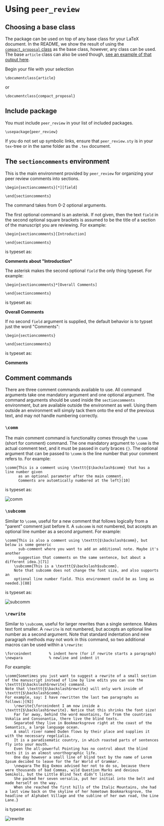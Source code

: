 # Using `peer_review`

## Choosing a base class

The package can be used on top of any base class for your LaTeX document.
In the README, we show the result of using the [`compact_proposal` class](https://github.com/ericbarefoot/compact_proposal) as the base class, however, any class can be used.
The base `article` class can also be used though, [see an example of that output here](https://github.com/amoodie/peer_review/blob/master/private/article_example.png).

Begin your file with your selection

```
\documentclass{article}
```

or

```
\documentclass{compact_proposal}
```



## Include package

You must include `peer_review` in your list of included packages.

```
\usepackage{peer_review}
```

If you do not set up symbolic links, ensure that `peer_review.sty` is in your `tex`-tree or in the same folder as the `.tex` document. 



## The `sectioncomments` environment

This is the main environment provided by `peer_review` for organizing your peer review comments into sections.

```
\begin{sectioncomments}[*][field]

\end{sectioncomments}
```

The command takes from 0-2 optional arguments. 

The first optional command is an asterisk.
If not given, then the text `field` in the second optional square brackets is assumed to be the title of a section of the manuscript you are reviewing.
For example:

```
\begin{sectioncomments}[Introduction]

\end{sectioncomments}
```

is typeset as:

__Comments about "Introduction"__

The asterisk makes the second optional `field` the only thing typeset. 
For example:

```
\begin{sectioncomments}*[Overall Comments]

\end{sectioncomments}
```

is typeset as:

__Overall Comments__

If no second `field` argument is supplied, the default behavior is to typset just the word "Comments":

```
\begin{sectioncomments}

\end{sectioncomments}
```

is typeset as:

__Comments__



## Comment commands

There are three comment commands available to use. 
All command arguments take one mandatory argument and one optional argument.
The command arguments should be used inside the `sectioncomments` environment, but are available outside the environment as well. 
Using them outside an environment will simply tack them onto the end of the previous text, and may not handle numbering correctly.

### `\comm`

The main comment command is functionality comes through the `\comm` (short for comment) command.
The one mandatory argument to `\comm` is the actual comment text, and it must be passed in curly braces `{}`.
The optional argument that can be passed to `\comm` is the line number that your comment refers to.
For example:

```
\comm{This is a comment using \texttt{$\backslash$comm} that has a line number given 
      as an optional parameter after the main comment. 
      Comments are automtically numbered at the left}[10]
```

is typeset as:

![comm](./private/comm1.png "example of comm")


### `\subcomm`

Similar to `\comm`, useful for a new comment that follows logically from a "parent" comment just before it. 
A `subcomm` is not numbered, but accepts an optional line number as a second argument.
For example: 

```
\comm{This is also a comment using \texttt{$\backslash$comm}, but below is some generic
      sub-comment where you want to add an additional note. Maybe it's another 
      suggestion that comments on the same sentence, but about a different idea.}[71]
    \subcomm{This is a \texttt{$\backslash$subcomm}. 
    Note that subcomm does not change the font size, and also supports an 
    optional line number field. This environment could be as long as needed.}[88]
```

is typeset as:

![subcomm](./private/subcomm1.png "example of subcomm")


### `\rewrite`

Similar to `\subcomm`, useful for larger rewrites than a single sentence. 
Makes text font smaller.
A `rewrite` is not numbered, but accepts an optional line number as a second argument.
Note that standard indentation and new paragraph methods may not work in this command, so two additional macros can be used within a `\rewrite`:

```
\forceindent        % indent here (for if rewrite starts a paragraph)
\newpara            % newline and indent it 
```

For example:

```
\comm{Sometimes you just want to suggest a rewrite of a small section of the manuscript instead of line by line edits you can use the \texttt{$\backslash$rewrite} command. 
Note that \texttt{$\backslash$rewrite} will only work inside of \texttt{$\backslash$comm}.
For example, say: I have rewritten the last two paragraphs as follows:}[92]
    \rewrite{\forceindent I am now inside a \texttt{$\backslash$rewrite}. Notice that this shrinks the font size! 
    Far far away, behind the word mountains, far from the countries Vokalia and Consonantia, there live the blind texts. 
    Separated they live in Bookmarksgrove right at the coast of the Semantics, a large language ocean. 
    A small river named Duden flows by their place and supplies it with the necessary regelialia. 
    It is a paradisematic country, in which roasted parts of sentences fly into your mouth. 
    Even the all-powerful Pointing has no control about the blind texts it is an almost unorthographic life.
    One day however a small line of blind text by the name of Lorem Ipsum decided to leave for the far World of Grammar. 
    \newpara The Big Oxmox advised her not to do so, because there were thousands of bad Commas, wild Question Marks and devious Semikoli, but the Little Blind Text didn’t listen. 
    She packed her seven versalia, put her initial into the belt and made herself on the way. 
    When she reached the first hills of the Italic Mountains, she had a last view back on the skyline of her hometown Bookmarksgrove, the headline of Alphabet Village and the subline of her own road, the Line Lane.}
```

is typeset as:

![rewrite](./private/rewrite1.png "example of rewrite")

